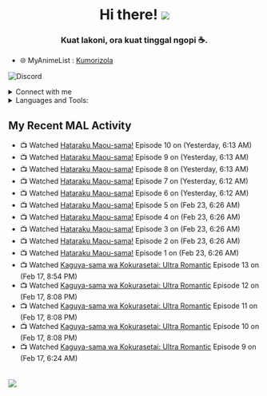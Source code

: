 <h1 align="center">Hi there! <img src="https://media.giphy.com/media/hvRJCLFzcasrR4ia7z/giphy.gif" width="25px"> </h1>
<h3 align="center">Kuat lakoni, ora kuat tinggal ngopi ☕.</h3>

- 🌐 MyAnimeList : [Kumorizola](https://myanimelist.net/animelist/Kumorizola)

![Discord](https://discord.c99.nl/widget/theme-3/761213268009943051.png)
<details>
      <summary>Connect with me</summary>
    <p align="left">
        <a href="https://www.facebook.com/kumori.hartley.1" target="blank"><img align="center"
                src="https://raw.githubusercontent.com/rahuldkjain/github-profile-readme-generator/master/src/images/icons/Social/facebook.svg"
                alt="kumori hartley" height="30" width="40" /></a>
        <a href="https://www.instagram.com/kumorizola/" target="blank"><img align="center"
                src="https://raw.githubusercontent.com/rahuldkjain/github-profile-readme-generator/master/src/images/icons/Social/instagram.svg"
                alt="kumorizola" height="30" width="40" /></a>
        <a href="https://discord.com" target="blank"><img align="center"
                src="https://raw.githubusercontent.com/rahuldkjain/github-profile-readme-generator/master/src/images/icons/Social/discord.svg"
                alt="Kumori#5882" height="30" width="40" /></a>
    </p>
</details>

<details>
    <summary align="left">Languages and Tools:</summary>
<p align="left">
      <a href="https://www.w3schools.com/css/" target="_blank">
        <img src="https://raw.githubusercontent.com/devicons/devicon/master/icons/css3/css3-original-wordmark.svg"
            alt="css3" width="40" height="40" /> </a> <a href="https://www.w3.org/html/" target="_blank"> <img
            src="https://raw.githubusercontent.com/devicons/devicon/master/icons/html5/html5-original-wordmark.svg"
            alt="html5" width="40" height="40" /> </a> <a href="https://www.java.com" target="_blank"> <img
            src="https://raw.githubusercontent.com/devicons/devicon/master/icons/java/java-original.svg" alt="java"
            width="40" height="40" /> </a> <a href="https://developer.mozilla.org/en-US/docs/Web/JavaScript"
            target="_blank"> <img
            src="https://raw.githubusercontent.com/devicons/devicon/master/icons/javascript/javascript-original.svg"
            alt="javascript" width="40" height="40" /> </a> <a href="https://nodejs.org" target="_blank"> <img
            src="https://raw.githubusercontent.com/devicons/devicon/master/icons/nodejs/nodejs-original-wordmark.svg"
            alt="nodejs" width="40" height="40" /> </a> <a href="https://www.python.org" target="_blank"> <img
            src="https://raw.githubusercontent.com/devicons/devicon/master/icons/python/python-original.svg"
            alt="python" width="40" height="40" /> </a> <a href="https://www.typescriptlang.org/" target="_blank"> <img
            src="https://raw.githubusercontent.com/devicons/devicon/master/icons/typescript/typescript-original.svg" 
            alt="typescript" width="40" height="40" /> </a> <a href="https://www.photoshop.com/en" target="_blank"> <img
            src="https://upload.wikimedia.org/wikipedia/commons/a/af/Adobe_Photoshop_CC_icon.svg" alt="photoshop" width="40" height="40"/> </a>
            <a href="https://www.adobe.com/products/premiere.html" target="_blank"> <img
            src="https://upload.wikimedia.org/wikipedia/commons/4/40/Adobe_Premiere_Pro_CC_icon.svg" alt="Premiere pro" width="40" height="40"/> </a>
            <a href="https://www.adobe.com/in/products/illustrator.html" target="_blank"> <img 
            src="https://upload.wikimedia.org/wikipedia/commons/f/fb/Adobe_Illustrator_CC_icon.svg" alt="illustrator" width="40" height="40"/> </a>
      
 </details>
 
 <h2> My Recent MAL Activity</h2>
<!-- MAL_ACTIVITY:start -->

- 📺 Watched [Hataraku Maou-sama!](https://MyAnimeList.net/anime.php?id=15809) Episode 10 on (Yesterday, 6:13 AM)
- 📺 Watched [Hataraku Maou-sama!](https://MyAnimeList.net/anime.php?id=15809) Episode 9 on (Yesterday, 6:13 AM)
- 📺 Watched [Hataraku Maou-sama!](https://MyAnimeList.net/anime.php?id=15809) Episode 8 on (Yesterday, 6:13 AM)
- 📺 Watched [Hataraku Maou-sama!](https://MyAnimeList.net/anime.php?id=15809) Episode 7 on (Yesterday, 6:12 AM)
- 📺 Watched [Hataraku Maou-sama!](https://MyAnimeList.net/anime.php?id=15809) Episode 6 on (Yesterday, 6:12 AM)
- 📺 Watched [Hataraku Maou-sama!](https://MyAnimeList.net/anime.php?id=15809) Episode 5 on (Feb 23, 6:26 AM)
- 📺 Watched [Hataraku Maou-sama!](https://MyAnimeList.net/anime.php?id=15809) Episode 4 on (Feb 23, 6:26 AM)
- 📺 Watched [Hataraku Maou-sama!](https://MyAnimeList.net/anime.php?id=15809) Episode 3 on (Feb 23, 6:26 AM)
- 📺 Watched [Hataraku Maou-sama!](https://MyAnimeList.net/anime.php?id=15809) Episode 2 on (Feb 23, 6:26 AM)
- 📺 Watched [Hataraku Maou-sama!](https://MyAnimeList.net/anime.php?id=15809) Episode 1 on (Feb 23, 6:26 AM)
- 📺 Watched [Kaguya-sama wa Kokurasetai: Ultra Romantic](https://MyAnimeList.net/anime.php?id=43608) Episode 13 on (Feb 17, 8:54 PM)
- 📺 Watched [Kaguya-sama wa Kokurasetai: Ultra Romantic](https://MyAnimeList.net/anime.php?id=43608) Episode 12 on (Feb 17, 8:08 PM)
- 📺 Watched [Kaguya-sama wa Kokurasetai: Ultra Romantic](https://MyAnimeList.net/anime.php?id=43608) Episode 11 on (Feb 17, 8:08 PM)
- 📺 Watched [Kaguya-sama wa Kokurasetai: Ultra Romantic](https://MyAnimeList.net/anime.php?id=43608) Episode 10 on (Feb 17, 8:08 PM)
- 📺 Watched [Kaguya-sama wa Kokurasetai: Ultra Romantic](https://MyAnimeList.net/anime.php?id=43608) Episode 9 on (Feb 17, 6:24 AM)

<!-- MAL_ACTIVITY:end -->

  
<h2 align="left"> <img src="https://media.discordapp.net/attachments/918405470073520168/919220018355523584/ezgif.com-gif-maker_1.gif">
